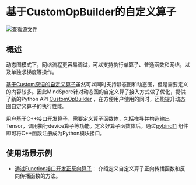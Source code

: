 # 基于CustomOpBuilder的自定义算子

[![查看源文件](https://mindspore-website.obs.cn-north-4.myhuaweicloud.com/website-images/r2.6.0/resource/_static/logo_source.svg)](https://gitee.com/mindspore/docs/blob/r2.6.0/tutorials/source_zh_cn/custom_program/operation/op_customopbuilder.md)

## 概述

动态图模式下，网络流程更容易调试，可以支持执行单算子、普通函数和网络，以及单独求梯度等操作。

[基于Custom原语的自定义算子](https://www.mindspore.cn/tutorials/zh-CN/r2.6.0/custom_program/operation/op_custom_prim.html)虽然可以同时支持静态图和动态图，但是需要定义的内容较多。因此MindSpore针对动态图的自定义算子接入方式做了优化，提供了新的Python API [CustomOpBuilder](https://www.mindspore.cn/docs/zh-CN/r2.6.0/api_python/ops/mindspore.ops.CustomOpBuilder.html) ，在方便用户使用的同时，还能提升动态图自定义算子的执行性能。

用户基于C++接口开发算子，需要定义算子函数体，包括推导并构造输出Tensor，调用执行device算子等功能。定义好算子函数体后，通过[pybind11](https://github.com/pybind/pybind11) 组件即可将C++函数注册成为Python模块接口。

## 使用场景示例

- [通过Function接口开发正反向算子](https://www.mindspore.cn/tutorials/zh-CN/r2.6.0/custom_program/operation/op_customopbuilder_function.html)： 介绍定义自定义算子正向传播函数和反向传播函数的方法。
